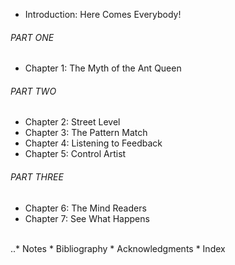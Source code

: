 * Introduction: Here Comes Everybody!
###### PART ONE
* Chapter 1: The Myth of the Ant Queen
###### PART TWO
* Chapter 2: Street Level
* Chapter 3: The Pattern Match
* Chapter 4: Listening to Feedback
* Chapter 5: Control Artist
###### PART THREE
* Chapter 6: The Mind Readers
* Chapter 7: See What Happens
<br>
..* Notes
* Bibliography
* Acknowledgments
* Index
